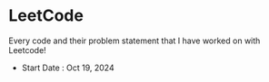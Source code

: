 # LeetCode

Every code and their problem statement that I have worked on with Leetcode!
- Start Date : Oct 19, 2024
